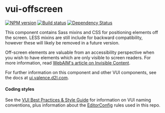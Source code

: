 # vui-offscreen
[![NPM version][npm-image]][npm-url]
[![Build status][ci-image]][ci-url]
[![Dependency Status][dependencies-image]][dependencies-url]

This component contains Sass mixins and CSS for positioning elements off the screen. LESS mixins are still include for backward compatibility, however these will likely be removed in a future version.

Off-screen elements are valuable from an accessibility perspective when you wish to have elements which are only visible to screen readers. For more information, read [WebAIM's article on Invisible Content](http://webaim.org/techniques/css/invisiblecontent/).

For further information on this component and other VUI components, see the docs at [ui.valence.d2l.com](http://ui.valence.d2l.com/).

#### Coding styles
See the [VUI Best Practices & Style Guide](https://github.com/Brightspace/valence-ui-docs/wiki/Best-Practices-&-Style-Guide) for information on VUI naming conventions, plus information about the [EditorConfig](http://editorconfig.org) rules used in this repo.

[npm-url]: https://npmjs.org/package/vui-offscreen
[npm-image]: https://img.shields.io/npm/v/vui-offscreen.svg
[ci-image]: https://travis-ci.org/Brightspace/valence-ui-offscreen.svg?branch=master
[ci-url]: https://travis-ci.org/Brightspace/valence-ui-offscreen
[dependencies-url]: https://david-dm.org/brightspace/valence-ui-offscreen
[dependencies-image]: https://img.shields.io/david/Brightspace/valence-ui-offscreen.svg
